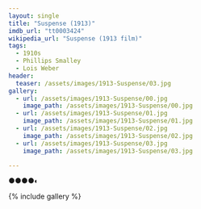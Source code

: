 ```yaml
---
layout: single
title: "Suspense (1913)"
imdb_url: "tt0003424"
wikipedia_url: "Suspense (1913 film)"
tags:
  - 1910s 
  - Phillips Smalley
  - Lois Weber
header:
  teaser: /assets/images/1913-Suspense/03.jpg
gallery:
  - url: /assets/images/1913-Suspense/00.jpg
    image_path: /assets/images/1913-Suspense/00.jpg  
  - url: /assets/images/1913-Suspense/01.jpg
    image_path: /assets/images/1913-Suspense/01.jpg
  - url: /assets/images/1913-Suspense/02.jpg
    image_path: /assets/images/1913-Suspense/02.jpg
  - url: /assets/images/1913-Suspense/03.jpg
    image_path: /assets/images/1913-Suspense/03.jpg

---
```

●●●●◐

{% include gallery %}
